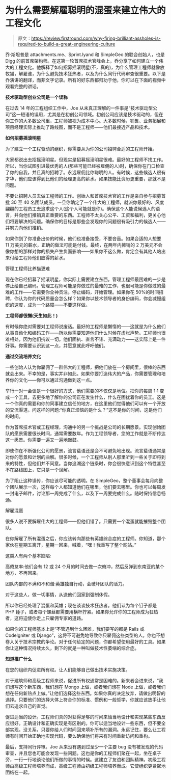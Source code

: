 # 为什么需要解雇聪明的混蛋来建立伟大的工程文化

> 原文：<https://review.firstround.com/why-firing-brilliant-assholes-is-required-to-build-a-great-engineering-culture>

乔·斯坦普是 attachments.me、Sprint.lyand 和 SimpleGeo 的联合创始人，也是 Digg 的前首席架构师。在这第一轮首席技术官峰会上，乔分享了如何建立一个伟大的工程文化。他解释了如何招募摇滚明星(不，真的)，为什么管理工程师就像放牧猫，解雇谁，为什么避免技术狂热者，以及为什么同行代码审查很重要。以下是乔演讲的翻译，而非文字记录。所有的好东西都归功于他，你可以在下面的视频中观看完整的讲话。

**技术驱动型创业公司是一个误称**

在过去 14 年的工程组织工作中，Joe 从未真正理解的一件事是“技术驱动型公司”这一短语的误用，尤其是在初创公司领域。初创公司应该是技术驱动的，但在你工作的大多数公司里，工程师被视为成本中心。大多数时候，销售、业务拓展和项目经理实际上推动了路线图，而不是工程师——他们最接近产品和技术。

**如何招募摇滚明星**

为了建立一个工程驱动的组织，你需要从为你的公司招聘合适的工程师开始。

大家都说出去招摇滚明星。但现实是招募摇滚明星很难。最好的工程师不找工作。所以，当你试图引进最优秀的人(那些可能已经被雇佣的人)时，确保你在门口检查了你的自我，并且真的招聘了。永远雇佣比你聪明的人。有时候，这些候选人很有才华，他们应该得到比他们的经理更高的薪水。如果技能比资历更重要，那就不是问题。

不要让招聘人员去做工程师的工作。创始人和首席技术官的工作是亲自参与招募首批 30 至 40 名团队成员。一旦你确定了一个伟大的工程师，就派你最好的、风度翩翩的工程员工去追求这个人(这个人可能就是你)。确保这个人能说候选人的语言，并向他们推销真正重要的东西。工程师不太关心公平、工资和福利，更关心他们将要解决的问题。确保你的目标是那些会发现你的问题很有吸引力的候选人——并努力向他们推销。

如果你到了你准备出价的时候，他们也准备接受，不要吝啬。如果合适的人想要 11 万美元的薪水，正确的做法可能是付钱。最终，在两年内摊销的 2 万美元不会像你想的那样对你的损失产生负面影响——如果你不这么做，肯定会有其他人站出来付给工程师他们应得的薪水。

管理工程师比养猫更难

现在你已经招募了摇滚明星，你实际上需要建立东西。管理工程师最困难的一步是停止给自己编码。管理工程师可能是你做过的最难的工作，也很可能是你做过的最难的工作——它需要你全神贯注。停止编码，开始管理。如果你花 50%的时间招聘，你认为你的代码质量会怎么样？如果你以技术领导者的身份编码，你会减慢组织的速度，成为一个路障——不要这样做。

**工程师都很懒(天生如此！)**

有时候你绝对需要对工程师说废话。最好的工程师是懒惰的——这就是为什么他们从事自动化和编码工作——所以你需要知道他们什么时候在虚张声势。工程师也很难相处，因为他们抗议一切。他们固执、直言不讳、充满动力——这实际上是一件好事。你需要认识到这一点，并愿意就此呼吁他们。

**通过交流培养文化**

一些创始人认为你雇佣了一群伟大的工程师，把他们放在一个房间里，很棒的东西就会出来。不幸的是，事实并非如此。如果你要打造伟大的产品，你需要管理和培养你的文化——你可以通过沟通做到这一点。

举行一对一会谈是一个很好的方式，他们需要的不仅仅是地位。把你的每周 1:1 变成一个工具，去更多地了解你的公司正在发生什么，什么在困扰着你的员工。这是一个你真的需要和你的同事建立信任的地方，在这里他们觉得他们可以有一个开放的交流渠道。问这样的问题:“你真正烦恼的是什么？”这不是你的时间，这是他们的时间。

作为首席技术官或工程经理，沟通中的另一个挑战是公司的长期愿景。实现创始团队的愿景需要很长时间，通常需要数年。作为工程领导者，您的工作就是不断传达这一愿景。你需要一遍又一遍地敲鼓。

即使你在不断强化公司的愿景，流言蜚语还是会不可避免地出现。流言蜚语通常是对你的愿景和计划的曲解。很多时候，一个工程师从别人那里听到一些关于即将到来的特性，但他们并不同意。当你追溯这个链条时，你会很快意识到这个特性甚至不在路线图上，它只是一个误解。

为了阻止这种误传，你应该尽可能的透明。在 SimpleGeo，整个董事会每月向整个团队展示一次，这样每个人都知道他们在哪里，他们要去哪里。你也可以每周发一封电子邮件，讨论那一周完成了什么，以及下一周要完成什么。随时保持信息畅通。

解雇混蛋

很多人说不要解雇伟大的工程师——但他们错了。只需要一个混蛋就能摧毁整个团队。

在你解雇了所有混蛋之后，你应该转向那些有英雄综合症的工程师。你知道，那个家伙在星期五离开，星期一回来，喊着，“嘿！我重写了整个网站。”

这类人有两个基本缺陷:

高倦怠率:他们会有 12 或 24 个月的时间去做一次俯冲，然后反弹到东南亚的某个地方，不再回来。

团队内部的不满和不和谐:英雄独自行动，会破坏团队的活力。

对于这些人，做一切事情，从送他们回家到强制休假。

所以你已经处理了混蛋和英雄；现在谈谈技术狂热者。他们认为每个钉子都是 PHP 锤子，或者每个螺丝都需要用横杆拧紧。如果你允许你的工程师成为狂热者，这将迫使你走上只雇佣专家的道路。

如果你的工程师基本上是“不管遇到什么困难，我们要写的都是 Rails 或 CodeIgniter 或 Django”，这将不可避免地导致你只雇佣这些类型的人。你也不想卷入关于技术宗教的争论。对于任何给定的问题，你都希望使用最好的工具。如果你让这种情况持续太久，剩下的就是一种叫做技术性萎缩的综合症。

**知道推广什么**

在您的组织内促进所有权。让人们能够自己做出技术实施决策。

对于建筑师和高级工程师来说，促进所有权通常是困难的。新来者会进来说，“我们想写这个新东西，我们想在 Mongo 上做，或者我们想在 Node 上做，或者我们想在任何新热点上做。”让他们选择这些东西。如果你真的决定放弃，请做出明智的选择。只要他们的选择大体上符合你的标准、惯例和一般哲学，你就应该放手让他们去追求自己的直觉。

促进适当的设计。工程师们真的对获得足够的时间来恰当地设计和实现某些东西反应很好。正确设计和正确实现是有区别的。你可以适当地设计一些东西，但不要全部实现。没关系，只要你给人们时间回来填补所有的漏洞。永远记住，要么让工程师有时间开始正确地实现代码，要么确保他们将来有时间重新访问和重构。

最后，支持同行评审。Joe 从来没有遇到过至少一个主要 bug 没有被发现的代码审查，并且您也可能会发现一些问题。这也是你的工程师们聚在一起，坐在桌子旁，一行一行地谈论他们所做的事情的时候。这建立了友谊和团队精神。初级工程师由高级工程师培养而成，高级工程师由初级工程师培养而成。它使组织更紧密地团结在一起。
